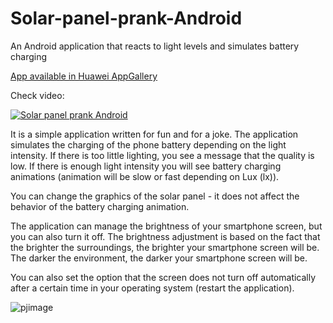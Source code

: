 # Solar-panel-prank-Android
An Android application that reacts to light levels and simulates battery charging

[App available in Huawei AppGallery](https://appgallery.huawei.com/#/app/C103659141)

Check video:

[![Solar panel prank Android](http://img.youtube.com/vi/qHGJpQYYuLQ/0.jpg)](http://www.youtube.com/watch?v=qHGJpQYYuLQ "Solar panel prank Android")

It is a simple application written for fun and for a joke. The application simulates the charging of the phone battery depending on the light intensity. If there is too little lighting, you see a message that the quality is low. If there is enough light intensity you will see battery charging animations (animation will be slow or fast depending on Lux (lx)).

You can change the graphics of the solar panel - it does not affect the behavior of the battery charging animation.

The application can manage the brightness of your smartphone screen, but you can also turn it off. The brightness adjustment is based on the fact that the brighter the surroundings, the brighter your smartphone screen will be. The darker the environment, the darker your smartphone screen will be.

You can also set the option that the screen does not turn off automatically after a certain time in your operating system (restart the application).

![pjimage](https://user-images.githubusercontent.com/26818304/104095461-305ef180-5297-11eb-9e46-cf1815060763.jpg)
